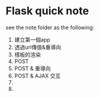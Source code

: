 # Flask quick note

see the note folder as the following:
1. 建立第一個app
2. 透過url傳值&重導向
3. 樣板的渲染
4. POST
5. POST & 重導向
6. POST & AJAX 交互
7. 
8. 